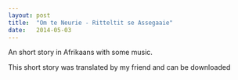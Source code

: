 ```yaml
---
layout: post
title:  "Om te Neurie - Ritteltit se Assegaaie"
date:   2014-05-03
---
```


An short story in Afrikaans with some music.

<script type="text/javascript">
  var filename = "Om te Neurie - Omgedolfte Tuin - 03 - Ritteltit se Assegaaie.mp3";
  var path = "{{ "/music/" | prepend: site.baseurl }}" + filename;
  var pdffilename = "Om te Neurie - Omgedolfte Tuin - 03 - Ritteltit se Assegaaie.pdf"
  var pdfpath = "{{ "/music/" | prepend: site.baseurl }}" + pdffilename;
</script>

<script type="text/javascript">
  document.write('<audio src="' + path + '" preload="auto"></audio>');
  document.write('<a href="' + path + '" download="' + filename + '">download</a>');
</script>

This short story was translated by my friend and can be downloaded <script type="text/javascript">
  document.write('<a href="' + pdfpath + '" download="' + pdffilename + '">here</a>');
</script>
